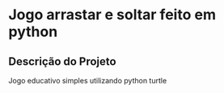 # Jogo arrastar e soltar feito em python
## Descrição do Projeto
<p align="justify">Jogo educativo simples utilizando python turtle </p>
